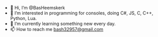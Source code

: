 - 👋 Hi, I’m @BasHeemskerk
- 👀 I’m interested in programming for consoles, doing C#, JS, C, C++, Python, Lua.
- 🌱 I’m currently learning something new every day.
- 📫 How to reach me bash32957@gmail.com

<!---
BasHeemskerk/BasHeemskerk is a ✨ special ✨ repository because its `README.md` (this file) appears on your GitHub profile.
You can click the Preview link to take a look at your changes.
--->
